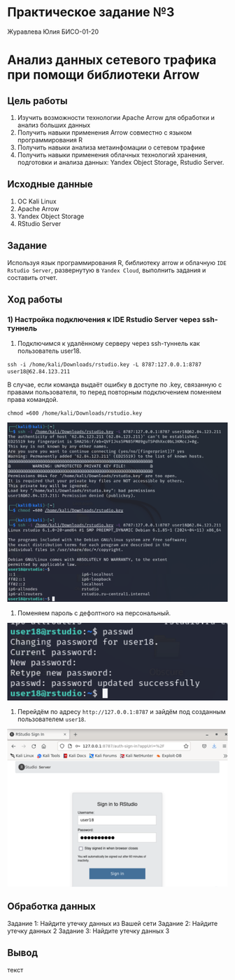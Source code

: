 # Практическое задание №3
Журавлева Юлия БИСО-01-20

# Анализ данных сетевого трафика при помощи библиотеки Arrow

## Цель работы

1.  Изучить возможности технологии Apache Arrow для обработки и анализ
    больших данных
2.  Получить навыки применения Arrow совместно с языком программирования
    R
3.  Получить навыки анализа метаинфомации о сетевом трафике
4.  Получить навыки применения облачных технологий хранения, подготовки
    и анализа данных: Yandex Object Storage, Rstudio Server.

## Исходные данные

1.  ОС Kali Linux
2.  Apache Arrow
3.  Yandex Object Storage
4.  RStudio Server

## Задание

Используя язык программирования R, библиотеку arrow и облачную
`IDE Rstudio Server`, развернутую в `Yandex Cloud`, выполнить задания и
составить отчет.

## Ход работы

### 1) Настройка подключения к IDE Rstudio Server через ssh-туннель

1.  Подключимся к удалённому серверу через ssh-туннель как пользователь
    user18.

<!-- -->

    ssh -i /home/kali/Downloads/rstudio.key -L 8787:127.0.0.1:8787 user18@62.84.123.211

В случае, если команда выдаёт ошибку в доступе по .key, связанную с
правами пользователя, то перед повторным подключением поменяем права
командой.

    chmod =600 /home/kali/Downloads/rstudio.key

![](screen/1.png)

1.  Поменяем пароль с дефолтного на персональный.

![](screen/2.png)

1.  Перейдём по адресу `http://127.0.0.1:8787` и зайдём под созданным
    пользователем `user18`.

![](screen/3.png)

## Обработка данных

Задание 1: Найдите утечку данных из Вашей сети Задание 2: Найдите утечку
данных 2 Задание 3: Найдите утечку данных 3

## Вывод

текст
